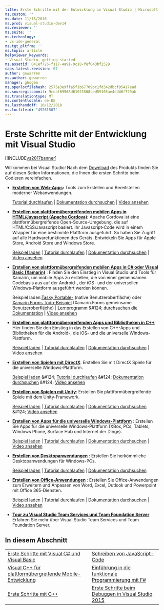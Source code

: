 ```yaml
---
title: Erste Schritte mit der Entwicklung in Visual Studio | Microsoft-Dokumentation
ms.custom: ''
ms.date: 11/15/2016
ms.prod: visual-studio-dev14
ms.reviewer: ''
ms.suite: ''
ms.technology:
- vs-ide-general
ms.tgt_pltfrm: ''
ms.topic: article
helpviewer_keywords:
- Visual Studio, getting started
ms.assetid: 041ef726-f117-4a91-9c18-fef043bf2529
caps.latest.revision: 67
author: gewarren
ms.author: gewarren
manager: ghogen
ms.openlocfilehash: 2575e3e9ffa5f1b67709bc1fd342dbcf95417aad
ms.sourcegitcommit: 9ceaf69568d61023868ced59108ae4dd46f720ab
ms.translationtype: MT
ms.contentlocale: de-DE
ms.lasthandoff: 10/12/2018
ms.locfileid: "49261507"
---
```

# <a name="get-started-developing-with-visual-studio"></a>Erste Schritte mit der Entwicklung mit Visual Studio
[!INCLUDE[vs2017banner](../includes/vs2017banner.md)]

Willkommen bei Visual Studio! Nach dem [Download](http://www.visualstudio.com/community) des Produkts finden Sie auf diesen Seiten Informationen, die Ihnen die ersten Schritte beim Codieren vereinfachen.  
  
-   **[Erstellen von Web-Apps](https://www.visualstudio.com/features/modern-web-tooling-vs):** Tools zum Erstellen und Bereitstellen moderner Webanwendungen.  
  
     [Tutorial durchlaufen](https://docs.asp.net/en/latest/tutorials/your-first-aspnet-application.html) &#124;                               [Dokumentation durchsuchen](https://docs.asp.net/) &#124;                                   [Video ansehen](http://www.asp.net/vnext)  
  
-   **[Erstellen von plattformübergreifenden mobilen Apps in HTML/Javascript (Apache Cordova)](http://taco.visualstudio.com/docs/get-started-first-mobile-app/)**:               Apache Cordova ist eine plattformübergreifende Open-Source-Umgebung, die auf HTML/CSS/Javascript basiert.  Ihr Javascript-Code wird in einem Wrapper für                eine bestimmte Plattform ausgeführt. So haben Sie Zugriff auf alle Hardwarefunktionen des Geräts. Entwickeln Sie Apps für Apple Store, Android Store und Windows Store.  
  
     [Beispiel laden](https://github.com/Microsoft/cordova-samples/tree/master/todo-angularjs) &#124;   [Tutorial durchlaufen](http://taco.visualstudio.com/docs/get-started-first-mobile-app/) &#124;                               [Dokumentation durchsuchen](http://taco.visualstudio.com/docs/get-started-vs-tools-apache-cordova/) &#124;                                [Video ansehen](https://channel9.msdn.com/Blogs/Seth-Juarez/Getting-Started-with-Apache-Cordova-in-Visual-Studio)  
  
-   **[Erstellen von plattformübergreifenden mobilen Apps in C# oder Visual Basic (Xamarin)](../cross-platform/visual-studio-and-xamarin.md)** : Finden Sie den Einstieg in Visual Studio und Tools für Xamarin, um mobile Apps zu erstellen, die von einer gemeinsamen Codebasis aus auf der Android-, der iOS- und der universellen Windows-Plattform ausgeführt werden können.  
  
     Beispiel laden:[Tasky Portable-](http://developer.xamarin.com/samples/mobile/TaskyPortable/) (native Benutzeroberfläche) oder [Xamarin Forms Todo-Beispiel](https://github.com/xamarin/xamarin-forms-samples/tree/master/Todo) (Xamarin.Forms gemeinsame Benutzeroberfläche) &#124; [Lernprogramm](https://msdn.microsoft.com/library/dn879698\(v=vs.140\).aspx) &#124; [durchsuchen die Dokumentation](https://msdn.microsoft.com/library/mt299001.aspx) &#124; [Video ansehen](https://channel9.msdn.com/Series/Cross-Platform-Development-with-Xamarin--Visual-Studio/01)  
  
-   **[Erstellen von plattformübergreifenden Apps und Bibliotheken in C++](https://www.visualstudio.com/explore/cplusplus-mdd-vs.aspx)** Hier finden Sie den Einstieg in das Erstellen von C++-Apps und -Bibliotheken für die Android-, die iOS- und die universelle Windows-Plattform.  
  
     [Beispiel laden](https://code.msdn.microsoft.com/MoreTeaPots-Android-a9bd8549) &#124;   [Tutorial durchlaufen](https://msdn.microsoft.com/library/dn707595.aspx) &#124;                               [Dokumentation durchsuchen](https://msdn.microsoft.com/library/dn707591.aspx) &#124;                                [Video ansehen](https://channel9.msdn.com/Series/ConnectOn-Demand/239)  
  
-   **[Erstellen von Spielen mit DirectX](https://msdn.microsoft.com/library/windows/desktop/ee663274\(v=vs.85\).aspx)**: Erstellen Sie mit DirectX Spiele für die universelle Windows-Plattform.  
  
     [Beispiel laden](https://msdn.microsoft.com/library/windows/desktop/bb153300\(v=vs.85\).aspx) &#124;                    [Tutorial durchlaufen](https://msdn.microsoft.com/library/windows/desktop/bb153264\(v=vs.85\).aspx) &#124;                                [Dokumentation durchsuchen](https://msdn.microsoft.com/library/windows/desktop/ee663274\(v=vs.85\).aspx) &#124;                                   [Video ansehen](https://channel9.msdn.com/Series/Introduction-to-C-and-DirectX-Game-Development/01)  
  
-   **[Erstellen von Spielen mit Unity](../cross-platform/visual-studio-tools-for-unity.md)**: Erstellen Sie plattformübergreifende Spiele mit dem Unity-Framework.  
  
     [Beispiel laden](http://unity3d.com/learn/resources/downloads) &#124;                     [Tutorial durchlaufen](http://unity3d.com/learn/tutorials/projects/roll-ball-tutorial) &#124;                               [Dokumentation durchsuchen](https://msdn.microsoft.com/library/dn940019\(v=vs.140\).aspx) &#124;     [Video ansehen](https://www.youtube.com/playlist?list=PLReL099Y5nRfseAg0k1SJOlpqdcsDs8Em)  
  
-   **[Erstellen von Apps für die universelle Windows-Plattform](https://dev.windows.com/windows-apps)** : Erstellen Sie Apps für die universelle Windows-Plattform (XBox, PCs, Tablets, Windows Phone, Surface Hub und Internet der Dinge).  
  
     [Beispiel laden](https://github.com/Microsoft/Windows-universal-samples) &#124;                          [Tutorial durchlaufen](https://msdn.microsoft.com/library/windows/apps/dn765018.aspx) &#124;                                [Dokumentation durchsuchen](https://dev.windows.com) &#124;     [Video ansehen](https://channel9.msdn.com/Blogs/One-Dev-Minute/Getting-started-with-Windows-10)  
  
-   **[Erstellen von Desktopanwendungen](https://dev.windows.com/desktop)** : Erstellen Sie herkömmliche Desktopanwendungen für Windows-PCs.  
  
     [Beispiel laden](https://github.com/microsoft/windows-classic-samples) &#124;                     [Tutorial durchlaufen](https://msdn.microsoft.com/library/dd492171.aspx) &#124;                               [Dokumentation durchsuchen](https://dev.windows.com/desktop)  
  
-   **[Erstellen von Office-Anwendungen](https://msdn.microsoft.com/library/fp161347.aspx)** : Erstellen Sie Office-Anwendungen zum Erweitern und Anpassen von Word, Excel, Outlook und Powerpoint mit Office 365-Diensten.  
  
     [Beispiel laden](https://code.msdn.microsoft.com/office365/) &#124;                       [Tutorial durchlaufen](http://dev.office.com/getting-started/office365apis) &#124;                              [Dokumentation durchsuchen](https://msdn.microsoft.com/office/aa905340.aspx) &#124;                                   [Video ansehen](http://dev.office.com/videos)  
  
-   **[Tour zu Visual Studio Team Services und Team Foundation Server](https://www.visualstudio.com/products/visual-studio-team-services-vs)**  Erfahren Sie mehr über Visual Studio Team Services und Team Foundation Server.  
  
## <a name="in-this-section"></a>In diesem Abschnitt  
  
|||  
|-|-|  
|[Erste Schritte mit Visual C# und Visual Basic](../ide/getting-started-with-visual-csharp-and-visual-basic.md)|[Schreiben von JavaScript-Code](http://msdn.microsoft.com/library/cte3c772\(v=vs.94\).aspx)|  
|[Visual C++ für plattformübergreifende Mobile-Entwicklung](../cross-platform/visual-cpp-for-cross-platform-mobile-development.md)|[Einführung in die funktionale Programmierung mit F#](http://msdn.microsoft.com/library/vstudio/dd233147.aspx)|  
|[Erste Schritte mit C++](../ide/getting-started-with-cpp-in-visual-studio.md)|[Erste Schritte beim Debuggen in Visual Studio 2015](../ide/getting-started-with-debugging-in-visual-studio-2015.md)|



